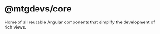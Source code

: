 # @mtgdevs/core
Home of all reusable Angular components that simplify the development of rich views.
